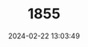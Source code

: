 ---
title: "1855"
category: "Aphaostracon monas"
draft: false
date: 2024-02-22 13:03:49
languages:
  English: ["Wekiwa Hydrobe", "Wekiwa Springs Aphaostracon"]
---